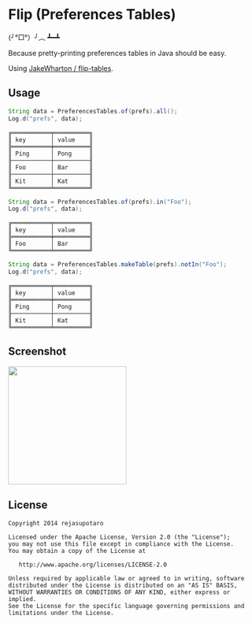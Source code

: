 Flip (Preferences Tables)
=============

(╯°□°）╯︵ ┻━┻

Because pretty-printing preferences tables in Java should be easy.

Using [JakeWharton / flip-tables](https://github.com/JakeWharton/flip-tables).

Usage
-----

```java
String data = PreferencesTables.of(prefs).all();
Log.d("prefs", data);
```
```
╔═══════════╤══════════╗
║ key       │ value    ║
╠═══════════╪══════════╣
║ Ping      │ Pong     ║
╟───────────┼──────────╢
║ Foo       │ Bar      ║
╟───────────┼──────────╢
║ Kit       │ Kat      ║
╚═══════════╧══════════╝
```

```java
String data = PreferencesTables.of(prefs).in("Foo");
Log.d("prefs", data);
```
```
╔═══════════╤══════════╗
║ key       │ value    ║
╠═══════════╪══════════╣
║ Foo       │ Bar      ║
╚═══════════╧══════════╝
```

```java
String data = PreferencesTables.makeTable(prefs).notIn("Foo");
Log.d("prefs", data);
```
```
╔═══════════╤══════════╗
║ key       │ value    ║
╠═══════════╪══════════╣
║ Ping      │ Pong     ║
╟───────────┼──────────╢
║ Kit       │ Kat      ║
╚═══════════╧══════════╝
```

Screenshot
-------

<img src="https://raw.github.com/rejasupotaro/flip-preferences-tables/master/screenshot.png" width="240">

License
-------

    Copyright 2014 rejasupotaro

    Licensed under the Apache License, Version 2.0 (the "License");
    you may not use this file except in compliance with the License.
    You may obtain a copy of the License at

       http://www.apache.org/licenses/LICENSE-2.0

    Unless required by applicable law or agreed to in writing, software
    distributed under the License is distributed on an "AS IS" BASIS,
    WITHOUT WARRANTIES OR CONDITIONS OF ANY KIND, either express or implied.
    See the License for the specific language governing permissions and
    limitations under the License.
